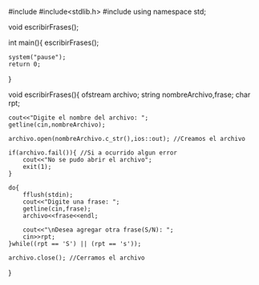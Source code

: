 #include<iostream>
#include<stdlib.h>
#include<fstream>
using namespace std;

void escribirFrases();

int main(){
	escribirFrases();

	system("pause");
	return 0;
}

void escribirFrases(){
	ofstream archivo;
	string nombreArchivo,frase;
	char rpt;

	cout<<"Digite el nombre del archivo: ";
	getline(cin,nombreArchivo);

	archivo.open(nombreArchivo.c_str(),ios::out); //Creamos el archivo

	if(archivo.fail()){ //Si a ocurrido algun error
		cout<<"No se pudo abrir el archivo";
		exit(1);
	}

	do{
		fflush(stdin);
		cout<<"Digite una frase: ";
		getline(cin,frase);
		archivo<<frase<<endl;

		cout<<"\nDesea agregar otra frase(S/N): ";
		cin>>rpt;
	}while((rpt == 'S') || (rpt == 's'));

	archivo.close(); //Cerramos el archivo
}
